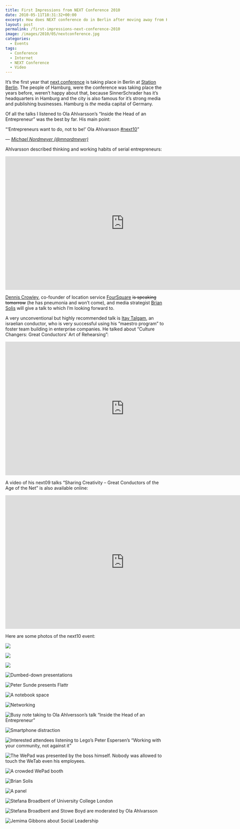 ```yaml
---
title: First Impressions from NEXT Conference 2010
date: 2010-05-11T18:31:32+00:00
excerpt: How does NEXT conference do in Berlin after moving away from Hamburg?
layout: post
permalink: /first-impressions-next-conference-2010
image: /images/2010/05/nextconference.jpg
categories:
  - Events
tags:
  - Conference
  - Internet
  - NEXT Conference
  - Video
---
```

It’s the first year that [next conference](https://nextconf.eu/) is taking place in Berlin at [Station Berlin](http://www.station-berlin.de/). The people of Hamburg, were the conference was taking place the years before, weren’t happy about that, because SinnerSchrader has it’s headquarters in Hamburg and the city is also famous for it’s strong media and publishing businesses. Hamburg is _the_ media capital of Germany.

Of all the talks I listened to Ola Ahlvarsson’s “Inside the Head of an Entrepreneur” was the best by far. His main point:

<q>‘Entrepreneurs want to do, not to be!’ Ola Ahlvarsson [#next10](https://twitter.com/search?q=%23next10)</q>

— <cite>[Michael Nordmeyer (@mnordmeyer)](https://twitter.com/mnordmeyer/statuses/13791338476)</cite>

Ahlvarsson described thinking and working habits of serial entrepreneurs:

<iframe src="https://video.nextconf.eu/v.ihtml?photo%5fid=855720" width="740" height="416" frameborder="0" scrolling="no" allowfullscreen="allowfullscreen"></iframe>

[Dennis Crowley](http://denniscrowley.com/), co-founder of location service [FourSquare](https://foursquare.com/) ~~is speaking tomorrow~~ (he has pneumonia and won’t come), and media strategist [Brian Solis](http://www.briansolis.com/) will give a talk to which I’m looking forward to.

A very unconventional but highly recommended talk is [Itay Talgam](http://www.talgam.com/), an israelian conductor, who is very successful using his “maestro program” to foster team building in enterprise companies. He talked about “Culture Changers: Great Conductors’ Art of Rehearsing”:

<iframe src="https://video.nextconf.eu/v.ihtml?photo%5fid=885184" width="740" height="416" frameborder="0" scrolling="no" allowfullscreen="allowfullscreen"></iframe>

A video of his next09 talks “Sharing Creativity – Great Conductors of the Age of the Net” is also available online:

<iframe src="https://video.nextconf.eu/v.ihtml?photo%5fid=923266" width="740" height="416" frameborder="0" scrolling="no" allowfullscreen="allowfullscreen"></iframe>

Here are some photos of the next10 event:

![](https://michaelnordmeyer.com/images/2010/05/IMG_0223.jpg)

![](https://michaelnordmeyer.com/images/2010/05/IMG_0224.jpg)

![](https://michaelnordmeyer.com/images/2010/05/IMG_0227.jpg)

![Dumbed-down presentations](https://michaelnordmeyer.com/images/2010/05/IMG_0229.jpg "Dumbed-down presentations")

![Peter Sunde presents Flattr](https://michaelnordmeyer.com/images/2010/05/IMG_0235.jpg "Peter Sunde presents Flattr")

![A notebook space](https://michaelnordmeyer.com/images/2010/05/IMG_0239.jpg "A notebook space")

![Networking](https://michaelnordmeyer.com/images/2010/05/IMG_0240.jpg "Networking")

![Busy note taking to Ola Ahlversson’s talk “Inside the Head of an Entrepreneur”](https://michaelnordmeyer.com/images/2010/05/IMG_0244.jpg "Busy note taking to Ola Ahlversson’s talk “Inside the Head of an Entrepreneur”")

![Smartphone distraction](https://michaelnordmeyer.com/images/2010/05/IMG_0250.jpg "Smartphone distraction")

![Interested attendees listening to Lego’s Peter Espersen’s “Working with your community, not against it”](https://michaelnordmeyer.com/images/2010/05/IMG_0257.jpg "Interested attendees listening to Lego’s Peter Espersen’s “Working with your community, not against it”")

![The WePad was presented by the boss himself. Nobody was allowed to touch the WeTab even his employees.](https://michaelnordmeyer.com/images/2010/05/IMG_0261.jpg "The WePad was presented by the boss himself. Nobody was allowed to touch the WeTab even his employees.")

![A crowded WePad booth](https://michaelnordmeyer.com/images/2010/05/IMG_0260.jpg "A crowded WePad booth")

![Brian Solis](https://michaelnordmeyer.com/images/2010/05/IMG_0258.jpg "Brian Solis")

![A panel](https://michaelnordmeyer.com/images/2010/05/IMG_0259.jpg "A panel")

![Stefana Broadbent of University College London](https://michaelnordmeyer.com/images/2010/05/IMG_0262.jpg "Stefana Broadbent of University College London")

![Stefana Broadbent and Stowe Boyd are moderated by Ola Ahlvarsson](https://michaelnordmeyer.com/images/2010/05/IMG_0264.jpg "Stefana Broadbent and Stowe Boyd are moderated by Ola Ahlvarsson")

![Jemima Gibbons about Social Leadership](https://michaelnordmeyer.com/images/2010/05/IMG_0266.jpg "Jemima Gibbons about Social Leadership")